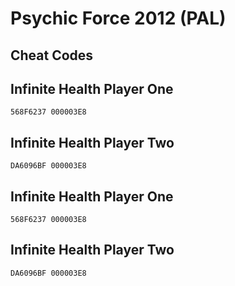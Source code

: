 # Psychic Force 2012 (PAL)

## Cheat Codes

## Infinite Health Player One

```
568F6237 000003E8

```

## Infinite Health Player Two

```
DA6096BF 000003E8

```

## Infinite Health Player One

```
568F6237 000003E8

```

## Infinite Health Player Two

```
DA6096BF 000003E8

```

